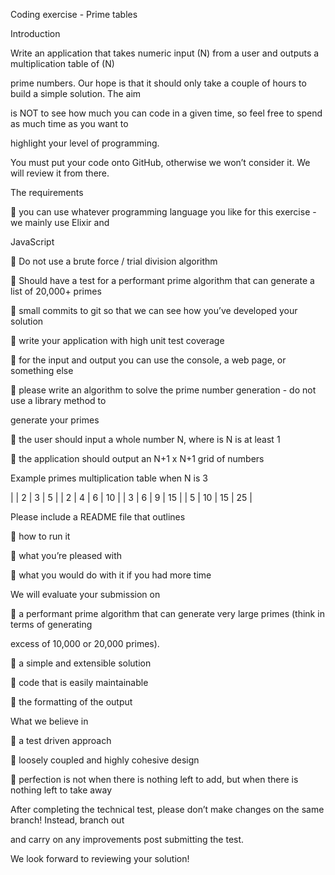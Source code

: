 Coding exercise - Prime tables

Introduction

Write an application that takes numeric input (N) from a user and outputs a multiplication table of (N)

prime numbers. Our hope is that it should only take a couple of hours to build a simple solution. The aim

is NOT to see how much you can code in a given time, so feel free to spend as much time as you want to

highlight your level of programming.

You must put your code onto GitHub, otherwise we won’t consider it. We will review it from there.

The requirements

 you can use whatever programming language you like for this exercise - we mainly use Elixir and

JavaScript

 Do not use a brute force / trial division algorithm

 Should have a test for a performant prime algorithm that can generate a list of 20,000+ primes

 small commits to git so that we can see how you’ve developed your solution

 write your application with high unit test coverage

 for the input and output you can use the console, a web page, or something else

 please write an algorithm to solve the prime number generation - do not use a library method to

generate your primes

 the user should input a whole number N, where is N is at least 1

 the application should output an N+1 x N+1 grid of numbers

Example primes multiplication table when N is 3

| | 2 | 3 | 5 |
| 2 | 4 | 6 | 10 |
| 3 | 6 | 9 | 15 |
| 5 | 10 | 15 | 25 |

Please include a README file that outlines

 how to run it

 what you’re pleased with

 what you would do with it if you had more time

We will evaluate your submission on

 a performant prime algorithm that can generate very large primes (think in terms of generating

excess of 10,000 or 20,000 primes).

 a simple and extensible solution

 code that is easily maintainable

 the formatting of the output

What we believe in

 a test driven approach

 loosely coupled and highly cohesive design

 perfection is not when there is nothing left to add, but when there is nothing left to take away

After completing the technical test, please don’t make changes on the same branch! Instead, branch out

and carry on any improvements post submitting the test.

We look forward to reviewing your solution!
